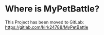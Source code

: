# Where is MyPetBattle?

This Project has been moved to GitLab:
https://gitlab.com/kirk24788/MyPetBattle

